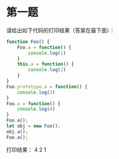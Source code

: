 # 第一题

请给出如下代码的打印结果（答案在最下面）：

```js
function Foo() {
    Foo.a = function() {
        console.log(1)
    }
    this.a = function() {
        console.log(2)
    }
}
Foo.prototype.a = function() {
    console.log(3)
}
Foo.a = function() {
    console.log(4)
}
Foo.a();
let obj = new Foo(); 
obj.a();
Foo.a();
```



















打印结果： 4 2 1
